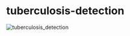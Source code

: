 # tuberculosis-detection
![tuberculosis_detection](https://github.com/LeoTang2307/tuberculosis-detection/assets/125735229/7e9d8879-f7c5-4479-9b9a-9a1d8d004100)
